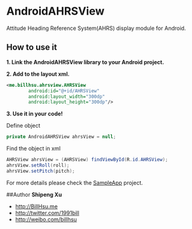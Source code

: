 AndroidAHRSView
================

Attitude Heading Reference System(AHRS) display module for Android.

## How to use it

**1. Link the AndroidAHRSView library to your Android project.**  

**2. Add to the layout xml.**

```xml
<me.billhsu.ahrsview.AHRSView
        android:id="@+id/AHRSView"
        android:layout_width="300dp"
        android:layout_height="300dp"/>
```

**3. Use it in your code!**

Define object  
```java
private AndroidAHRSView ahrsView = null;
```

Find the object in xml  
```java
AHRSView ahrsView = (AHRSView) findViewById(R.id.AHRSView);
ahrsView.setRoll(roll);
ahrsView.setPitch(pitch);
```

For more details please check the [SampleApp](https://github.com/billhsu/AndroidAHRSView/blob/master/SampleApp/) project.  

##Author
**Shipeng Xu**

+ http://BillHsu.me
+ http://twitter.com/1991bill
+ http://weibo.com/billhsu
